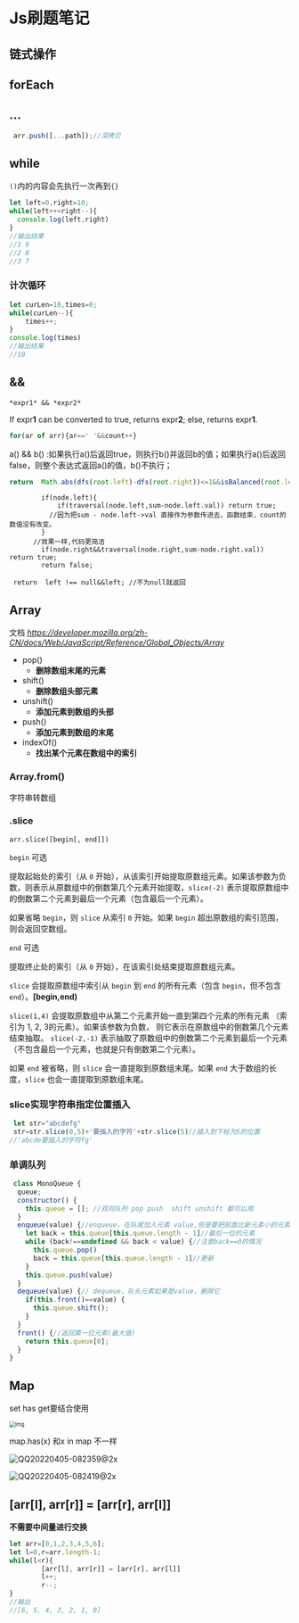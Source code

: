 # Js刷题笔记

## 链式操作



## forEach



## ...

```js
 arr.push([...path]);//深拷贝
```



## while

`()`内的内容会先执行一次再到`{}`

```js
let left=0,right=10;
while(left++<right--){
  console.log(left,right)
}
//输出结果
//1 9
//2 8
//3 7
```

### 计次循环

```js
let curLen=10,times=0;
while(curLen--){
    times++;
}
console.log(times)
//输出结果
//10
```



## &&

`*expr1* && *expr2* `

If expr**1** can be converted to true, returns expr**2**; else, returns expr**1**.

```js
for(ar of arr){ar==' '&&count++}
```

a() && b() :如果执行a()后返回true，则执行b()并返回b的值；如果执行a()后返回false，则整个表达式返回a()的值，b()不执行；

```js
return  Math.abs(dfs(root.left)-dfs(root.right))<=1&&isBalanced(root.left)&&isBalanced(root.right);
```



```
        if(node.left){
            if(traversal(node.left,sum-node.left.val)) return true;
          //因为把sum - node.left->val 直接作为参数传进去，函数结束，count的数值没有改变。
        }
      //效果一样,代码更简洁
      	if(node.right&&traversal(node.right,sum-node.right.val)) return true;
        return false;
```



```
 return  left !== null&&left; //不为null就返回
```



## Array

文档 *https://developer.mozilla.org/zh-CN/docs/Web/JavaScript/Reference/Global_Objects/Array*

- pop()
  - **删除数组末尾的元素**
- shift()
  - **删除数组头部元素**
- unshift()
  - **添加元素到数组的头部**
- push()
  - **添加元素到数组的末尾**
- indexOf()
  - **找出某个元素在数组中的索引**



### Array.from()

字符串转数组



### .slice

```
arr.slice([begin[, end]])
```

`begin` 可选

提取起始处的索引（从 `0` 开始），从该索引开始提取原数组元素。如果该参数为负数，则表示从原数组中的倒数第几个元素开始提取，`slice(-2)` 表示提取原数组中的倒数第二个元素到最后一个元素（包含最后一个元素）。

如果省略 `begin`，则 `slice` 从索引 `0` 开始。如果 `begin` 超出原数组的索引范围，则会返回空数组。

`end` 可选

提取终止处的索引（从 `0` 开始），在该索引处结束提取原数组元素。

`slice` 会提取原数组中索引从 `begin` 到 `end` 的所有元素（包含 `begin`，但不包含 `end`）。**[begin,end)**

`slice(1,4)` 会提取原数组中从第二个元素开始一直到第四个元素的所有元素 （索引为 1, 2, 3的元素）。如果该参数为负数， 则它表示在原数组中的倒数第几个元素结束抽取。 `slice(-2,-1)` 表示抽取了原数组中的倒数第二个元素到最后一个元素（不包含最后一个元素，也就是只有倒数第二个元素）。

如果 `end` 被省略，则 `slice` 会一直提取到原数组末尾。如果 `end` 大于数组的长度，`slice` 也会一直提取到原数组末尾。

### slice实现字符串指定位置插入

```js
 let str="abcdefg"
 str=str.slice(0,5)+'要插入的字符'+str.slice(5)//插入到下标为5的位置
//'abcde要插入的字符fg'
```



### 单调队列

```js
 class MonoQueue {
  queue;
  constructor() {
    this.queue = []; //双向队列 pop push  shift unshift 都可以用
  }
  enqueue(value) {//enqueue，在队尾加入元素 value,但是要把前面比新元素小的元素都删掉
    let back = this.queue[this.queue.length - 1]//最后一位的元素
    while (back!==undefined && back < value) {//注意back==0的情况
      this.queue.pop()
      back = this.queue[this.queue.length - 1]//更新
    }
    this.queue.push(value)
  }
  dequeue(value) {// dequeue，队头元素如果是value，删除它
    if(this.front()==value) {
      this.queue.shift();
    }
  }
  front() {//返回第一位元素(最大值)
    return this.queue[0];
  }
}
```



## Map

set has get要结合使用

<img src="https://cdn.nlark.com/yuque/0/2022/png/25531662/1648796715252-b821ae97-66e7-4d31-a9c6-427fcf7aab6b.png" alt="img" style="zoom:67%;" />



map.has(x) 和x in map 不一样

![QQ20220405-082359@2x](/Users/wsp/Documents/Algorithm/img/QQ20220405-082359@2x.png)

![QQ20220405-082419@2x](/Users/wsp/Documents/Algorithm/img/QQ20220405-082419@2x.png)

## [arr[l], arr[r]] = [arr[r], arr[l]]

**不需要中间量进行交换**

```js
let arr=[0,1,2,3,4,5,6];
let l=0,r=arr.length-1;
while(l<r){
        [arr[l], arr[r]] = [arr[r], arr[l]]
        l++;
        r--;
}
//输出
//[6, 5, 4, 3, 2, 1, 0]
```

